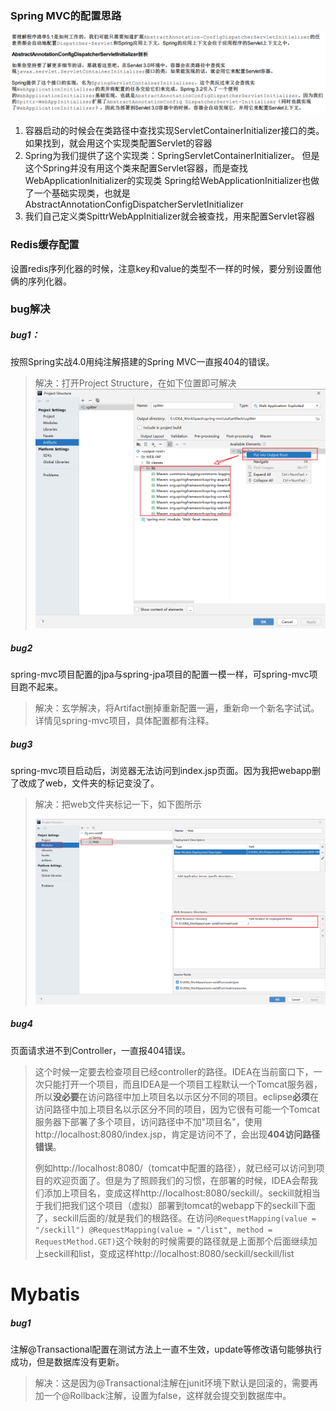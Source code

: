 









### Spring MVC的配置思路

![image-20201201192435721](SSM.assets/image-20201201192435721.png)

1. 容器启动的时候会在类路径中查找实现ServletContainerInitializer接口的类。如果找到，就会用这个实现类配置Servlet的容器
2. Spring为我们提供了这个实现类：SpringServletContainerInitializer。
   但是这个Spring并没有用这个类来配置Servlet容器，而是查找WebApplicationInitializer的实现类
   Spring给WebApplicationInitializer也做了一个基础实现类，也就是AbstractAnnotationConfigDispatcherServletInitializer
3. 我们自己定义类SpittrWebAppInitializer就会被查找，用来配置Servlet容器

### Redis缓存配置

设置redis序列化器的时候，注意key和value的类型不一样的时候，要分别设置他俩的序列化器。

### bug解决

##### bug1：

按照Spring实战4.0用纯注解搭建的Spring MVC一直报404的错误。

> 解决：打开Project Structure，在如下位置即可解决![image-20201202113805449](SSM.assets/image-20201202113805449.png)

##### bug2

spring-mvc项目配置的jpa与spring-jpa项目的配置一模一样，可spring-mvc项目跑不起来。

> 解决：玄学解决，将Artifact删掉重新配置一遍，重新命一个新名字试试。详情见spring-mvc项目，具体配置都有注释。

##### bug3

spring-mvc项目启动后，浏览器无法访问到index.jsp页面。因为我把webapp删了改成了web，文件夹的标记变没了。

>解决：把web文件夹标记一下，如下图所示
>
>![image-20210108135347383](SSM.assets/image-20210108135347383.png)

##### bug4

页面请求进不到Controller，一直报404错误。

> 这个时候一定要去检查项目已经controller的路径。IDEA在当前窗口下，一次只能打开一个项目，而且IDEA是一个项目工程默认一个Tomcat服务器，所以**没必要**在访问路径中加上项目名以示区分不同的项目。eclipse**必须**在访问路径中加上项目名以示区分不同的项目，因为它很有可能一个Tomcat服务器下部署了多个项目，访问路径中不加"项目名"，使用http://localhost:8080/index.jsp，肯定是访问不了，会出现**404访问路径错误**。
>
> 例如http://localhost:8080/（tomcat中配置的路径），就已经可以访问到项目的欢迎页面了。但是为了照顾我们的习惯，在部署的时候，IDEA会帮我们添加上项目名，变成这样http://localhost:8080/seckill/。seckill就相当于我们把我们这个项目（虚拟）部署到tomcat的webapp下的seckill下面了，seckill后面的/就是我们的根路径。在访问`@RequestMapping(value = "/seckill") @RequestMapping(value = "/list", method = RequestMethod.GET)`这个映射的时候需要的路径就是上面那个后面继续加上seckill和list，变成这样http://localhost:8080/seckill/seckill/list

# Mybatis

##### bug1

注解@Transactional配置在测试方法上一直不生效，update等修改语句能够执行成功，但是数据库没有更新。

> 解决：这是因为@Transactional注解在junit环境下默认是回滚的，需要再加一个@Rollback注解，设置为false，这样就会提交到数据库中。